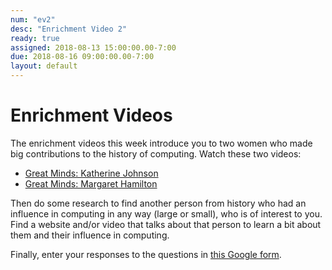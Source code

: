 ```yaml
---
num: "ev2"
desc: "Enrichment Video 2"
ready: true
assigned: 2018-08-13 15:00:00.00-7:00
due: 2018-08-16 09:00:00.00-7:00
layout: default
---
```


# Enrichment Videos

The enrichment videos this week introduce you to two women who made big contributions to the history of computing.  Watch these two videos:

* [Great Minds: Katherine Johnson](https://www.google.com/url?q=https://www.youtube.com/watch?v%3DBdr9QBRcPEk&sa=D&ust=1534186651719000&usg=AFQjCNGeTl_wZCfp0O5IKqo0v5-NvI-woQ)		
* [Great Minds: Margaret Hamilton](https://www.google.com/url?q=https://www.youtube.com/watch?v%3DPPLDZMjgaf8&sa=D&ust=1534186651719000&usg=AFQjCNE_yVfoxrK-4KQg85Tmdhg9Uoiq-w)

Then do some research to find another person from history who had an influence in computing in any way (large or small), who is of interest to you.  Find a website and/or video that talks about that person to learn a bit about them and their influence in computing.

Finally, enter your responses to the questions in [this Google form](https://goo.gl/forms/loyF1PvTA7vBSs9G2).

